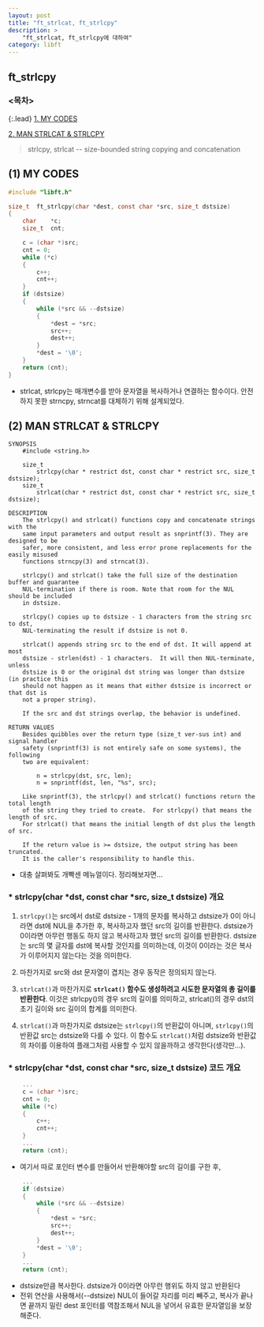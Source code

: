 ```yaml
---
layout: post
title: "ft_strlcat, ft_strlcpy"
description: >
    "ft_strlcat, ft_strlcpy에 대하여"
category: libft
---
```


## ft_strlcpy

### <목차>
{:.lead}
[1. MY CODES](#1-my-codes)

[2. MAN STRLCAT & STRLCPY](#2-man-strlcat--strlcpy)

> strlcpy, strlcat -- size-bounded string copying and concatenation

## (1) MY CODES
~~~c
#include "libft.h"

size_t	ft_strlcpy(char *dest, const char *src, size_t dstsize)
{
	char	*c;
	size_t	cnt;

	c = (char *)src;
	cnt = 0;
	while (*c)
	{
		c++;
		cnt++;
	}
	if (dstsize)
	{
		while (*src && --dstsize)
		{
			*dest = *src;
			src++;
			dest++;
		}
		*dest = '\0';
	}
	return (cnt);
}
~~~

- strlcat, strlcpy는 매개변수를 받아 문자열을 복사하거나 연결하는 함수이다. 안전하지 못한 strncpy, strncat를 대체하기 위해 설계되었다.

## (2) MAN STRLCAT & STRLCPY
~~~plain
SYNOPSIS
	#include <string.h>

	size_t
		strlcpy(char * restrict dst, const char * restrict src, size_t dstsize);
	size_t
		strlcat(char * restrict dst, const char * restrict src, size_t dstsize);

DESCRIPTION
	The strlcpy() and strlcat() functions copy and concatenate strings with the 
	same input parameters and output result as snprintf(3). They are designed to be 
	safer, more consistent, and less error prone replacements for the easily misused
	functions strncpy(3) and strncat(3).

	strlcpy() and strlcat() take the full size of the destination buffer and guarantee 
	NUL-termination if there is room. Note that room for the NUL should be included 
	in dstsize.

	strlcpy() copies up to dstsize - 1 characters from the string src to dst, 
	NUL-terminating the result if dstsize is not 0.

	strlcat() appends string src to the end of dst. It will append at most 
	dstsize - strlen(dst) - 1 characters.  It will then NUL-terminate, unless
	dstsize is 0 or the original dst string was longer than dstsize (in practice this 
	should not happen as it means that either dstsize is incorrect or that dst is 
	not a proper string).

	If the src and dst strings overlap, the behavior is undefined.

RETURN VALUES
	Besides quibbles over the return type (size_t ver-sus int) and signal handler 
	safety (snprintf(3) is not entirely safe on some systems), the following 
	two are equivalent:

		n = strlcpy(dst, src, len);
		n = snprintf(dst, len, "%s", src);

	Like snprintf(3), the strlcpy() and strlcat() functions return the total length
	of the string they tried to create.  For strlcpy() that means the length of src.
	For strlcat() that means the initial length of dst plus the length of src.

	If the return value is >= dstsize, the output string has been truncated.
	It is the caller's responsibility to handle this.
~~~

- 대충 살펴봐도 개빡센 메뉴얼이다. 정리해보자면...

### * strlcpy(char *dst, const char *src, size_t dstsize) 개요
1.  `strlcpy()`는 src에서 dst로 dstsize - 1개의 문자를 복사하고 dstsize가 0이 아니라면 dst에 NUL을 추가한 후, 복사하고자 했던 src의 길이를 반환한다. dstsize가 0이라면 아무런 행동도 하지 않고 복사하고자 했던 src의 길이를 반환한다. 	dstsize는 src의 몇 글자를 dst에 복사할 것인지를 의미하는데, 이것이 0이라는 것은 복사가 이루어지지 않는다는 것을 의미한다.

1.  마찬가지로 src와 dst 문자열이 겹치는 경우 동작은 정의되지 않는다.

1.  `strlcat()`과 마찬가지로 **`strlcat()` 함수도 생성하려고 시도한 문자열의 총 길이를 반환한다**. 이것은 strlcpy()의 경우 src의 길이를 의미하고, strlcat()의 경우 dst의 초기 길이와 src 길이의 합계를 의미한다. 

1.  `strlcat()`과 마찬가지로 dstsize는 `strlcpy()`의 반환값이 아니며, `strlcpy()`의 반환값 src는 dstsize와 다를 수 있다. 이 함수도 	`strlcat()`처럼 dstsize와 반환값의 차이를 이용하여 플래그처럼 사용할 수 있지 않을까하고 생각한다(생각만...).

### * strlcpy(char *dst, const char *src, size_t dstsize) 코드 개요

~~~c
	...
	c = (char *)src;
	cnt = 0;
	while (*c)
	{
		c++;
		cnt++;
	}
	...
	return (cnt);
~~~
- 여기서 따로 포인터 변수를 만들어서 반환해야할 src의 길이를 구한 후,

~~~c
	...
	if (dstsize)
	{
		while (*src && --dstsize)
		{
			*dest = *src;
			src++;
			dest++;
		}
		*dest = '\0';
	}
	...
	return (cnt);
~~~
- dstsize만큼 복사한다. dstsize가 0이라면 아무런 행위도 하지 않고 반환된다
- 전위 연산을 사용해서(--dstsize) NUL이 들어갈 자리를 미리 빼주고, 복사가 끝나면 끝까지 밀린 dest 포인터를 역참조해서 NUL을 넣어서 유효한 문자열임을 보장해준다.